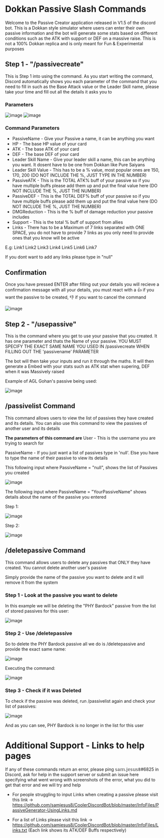 # Dokkan Passive Slash Commands

Welcome to the Passive Creator application released in V1.5 of the discord bot. This is a Dokkan style simulator where users can enter their own passive information and the bot will generate some stats based on different conditions such as the ATK with support or DEF on a massive raise. This is not a 100% Dokkan replica and is only meant for Fun & Experimental purposes

## Step 1 - "/passivecreate"
This is Step 1 into using the command. As you start writing the command, Discord automatically shows you each parameter of the command that you need to fill in such as the Base Attack value or the Leader Skill name, please take your time and fill out all the details it asks you to

### Parameters
![image](https://user-images.githubusercontent.com/98812930/197410885-bf175a6b-5810-4e5f-ab9b-7703312764a1.png)
![image](https://user-images.githubusercontent.com/98812930/197410990-74fae665-ac46-4eda-9a75-1dce15f9f5d7.png)


### Command Parameters

- PassiveName - Give your Passive a name, it can be anything you want
- HP - The base HP value of your card
- ATK - The base ATK of your card
- DEF - The base DEF of your card
- Leader Skill Name - Give your leader skill a name, this can be anything you want. It dosent have to be one from Dokkan like Pure Saiyans
- Leader Skill Value - This has to be a % value, most popular ones are 150, 170, 200 (DO NOT INCLUDE THE %, JUST TYPE IN THE NUMBER)
- PassiveATK - This is the TOTAL ATK% buff of your passive so if you have multiple buffs please add them up and put the final value here (DO NOT INCLUDE THE %, JUST THE NUMBER)
- PassiveDEF - This is the TOTAL DEF% buff of your passive so if you have multiple buffs please add them up and put the final value here (DO NOT INCLUDE THE %, JUST THE NUMBER)
- DMGReduction - This is the % buff of damage reduction your passive includes
- Support - This is the total % buff of support from allies
- Links - There has to be a Maximum of 7 links separated with ONE SPACE, you do not have to provide 7 links as you only need to provide ones that you know will be active

E.g: Link1 Link2 Link3 Link4 Link5 Link6 Link7

If you dont want to add any links please type in "null"

## Confirmation

Once you have pressed ENTER after filling out your details you will recieve a confirmation message with all your details, you must react with a :thumbsup: if you want the passive to be created, :thumbsdown:  if you want to cancel the command

![image](https://user-images.githubusercontent.com/98812930/197412658-71dd8b35-f00d-4339-9ff3-310999e91035.png)


## Step 2 - "/usepassive"

This is the command where you get to use your passive that you created. It has one parameter and thats the Name of your passive.
YOU MUST SPECIFY THE EXACT SAME NAME YOU USED IN /passivecreate WHEN FILLING OUT THE 'passivename' PARAMETER

The bot will then take your inputs and run it through the maths. It will then generate a Embed with your stats such as ATK stat when supering, DEF when it was Massively raised

Example of AGL Gohan's passive being used:

![image](https://user-images.githubusercontent.com/98812930/201941392-77fce7d3-33db-422e-8f15-04f6550c0049.png)

## /passivelist Command

This command allows users to view the list of passives they have created and its details. You can also use this command to view the passives of another user and its details

**The parameters of this command are**
User - This is the username you are trying to search for

PassiveName - If you just want a list of passives type in 'null'. Else you have to type the name of their passive to view its details

This following input where PassiveName = "null", shows the list of Passives you created

![image](https://user-images.githubusercontent.com/98812930/197633259-fb346456-7186-4d70-94e2-9eb7df5437b4.png)


The following input where PassiveName = "YourPassiveName" shows details about the name of the passive you entered

Step 1: 

![image](https://user-images.githubusercontent.com/98812930/197633306-69eddf51-a810-4fb7-8f70-81bcf1b9f57c.png)


Step 2: 

![image](https://user-images.githubusercontent.com/98812930/197633614-2aec638a-6fab-4c65-ab3c-e80f29771166.png)

## /deletepassive Command

This command allows users to delete any passives that ONLY they have created. You cannot delete another user's passive

Simply provide the name of the passive you want to delete and it will remove it from the system

### Step 1 - Look at the passive you want to delete

In this example we will be deleting the "PHY Bardock" passive from the list of stored passives for this user:

![image](https://user-images.githubusercontent.com/98812930/201942410-cff1b3cd-8903-4ba6-923c-dab5d31a8d7c.png)

### Step 2 - Use /deletepassive

So to delete the PHY Bardock passive all we do is /deletepassive and provide the exact same name:

![image](https://user-images.githubusercontent.com/98812930/201942833-33bf8ff7-a91c-4f62-89ec-8487374b47a9.png)

Executing the command:

![image](https://user-images.githubusercontent.com/98812930/201942933-a60f3642-a993-4e8d-8a62-19ba53a36d3d.png)

### Step 3 - Check if it was Deleted

To check if the passive was deleted, run /passivelist again and check your list of passives:

![image](https://user-images.githubusercontent.com/98812930/201943130-9382af38-d6a6-45d1-b9cc-f6e088464623.png)

And as you can see, PHY Bardock is no longer in the list for this user

# Additional Support - Links to help pages

If any of these commands return an error, please ping 𝕤𝕒𝕞.𝕛𝕖𝕤𝕦𝕤𝟠#6825 in Discord, ask for help in the support server or submit an issue here specifying what went wrong with screenshots of the error, what you did to get that error and we will try and help

- For people struggling to input Links when creating a passive please visit this link -> https://github.com/samjesus8/CoolerDiscordBot/blob/master/InfoFiles/PassiveGenerator-UsingLinks.md

- For a list of Links please visit this link -> https://github.com/samjesus8/CoolerDiscordBot/blob/master/InfoFiles/Links.txt
(Each link shows its ATK/DEF Buffs respectively)




